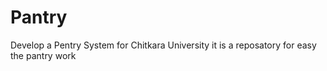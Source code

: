 # Pantry
Develop a Pentry System for Chitkara University
it is a reposatory for easy the pantry work
